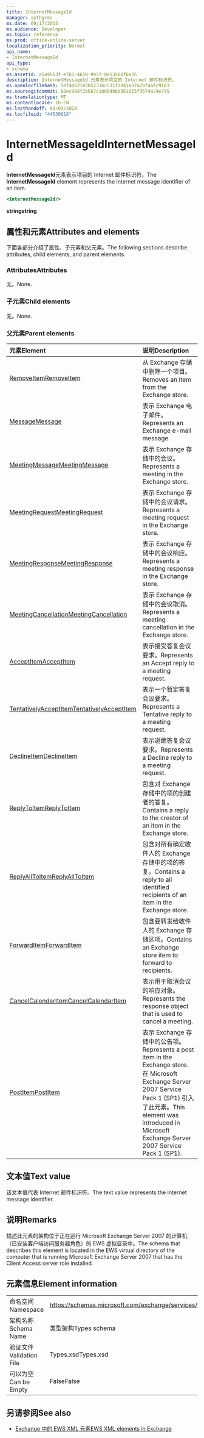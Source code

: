 ```yaml
---
title: InternetMessageId
manager: sethgros
ms.date: 09/17/2015
ms.audience: Developer
ms.topic: reference
ms.prod: office-online-server
localization_priority: Normal
api_name:
- InternetMessageId
api_type:
- schema
ms.assetid: a5a9563f-e761-4658-9957-0e13566f6a35
description: InternetMessageId 元素表示项目的 Internet 邮件标识符。
ms.openlocfilehash: 5ef4d62103052336c531f2d41e37a7bf4afc9103
ms.sourcegitcommit: 88ec988f2bb67c1866d06b361615f3674a24e795
ms.translationtype: MT
ms.contentlocale: zh-CN
ms.lasthandoff: 06/03/2020
ms.locfileid: "44530018"
---
```

# <a name="internetmessageid"></a><span data-ttu-id="3710c-103">InternetMessageId</span><span class="sxs-lookup"><span data-stu-id="3710c-103">InternetMessageId</span></span>

<span data-ttu-id="3710c-104">**InternetMessageId**元素表示项目的 Internet 邮件标识符。</span><span class="sxs-lookup"><span data-stu-id="3710c-104">The **InternetMessageId** element represents the Internet message identifier of an item.</span></span> 
  
```xml
<InternetMessageId/>
```

 <span data-ttu-id="3710c-105">**string**</span><span class="sxs-lookup"><span data-stu-id="3710c-105">**string**</span></span>
## <a name="attributes-and-elements"></a><span data-ttu-id="3710c-106">属性和元素</span><span class="sxs-lookup"><span data-stu-id="3710c-106">Attributes and elements</span></span>

<span data-ttu-id="3710c-107">下面各部分介绍了属性、子元素和父元素。</span><span class="sxs-lookup"><span data-stu-id="3710c-107">The following sections describe attributes, child elements, and parent elements.</span></span>
  
### <a name="attributes"></a><span data-ttu-id="3710c-108">Attributes</span><span class="sxs-lookup"><span data-stu-id="3710c-108">Attributes</span></span>

<span data-ttu-id="3710c-109">无。</span><span class="sxs-lookup"><span data-stu-id="3710c-109">None.</span></span>
  
### <a name="child-elements"></a><span data-ttu-id="3710c-110">子元素</span><span class="sxs-lookup"><span data-stu-id="3710c-110">Child elements</span></span>

<span data-ttu-id="3710c-111">无。</span><span class="sxs-lookup"><span data-stu-id="3710c-111">None.</span></span>
  
### <a name="parent-elements"></a><span data-ttu-id="3710c-112">父元素</span><span class="sxs-lookup"><span data-stu-id="3710c-112">Parent elements</span></span>

|<span data-ttu-id="3710c-113">**元素**</span><span class="sxs-lookup"><span data-stu-id="3710c-113">**Element**</span></span>|<span data-ttu-id="3710c-114">**说明**</span><span class="sxs-lookup"><span data-stu-id="3710c-114">**Description**</span></span>|
|:-----|:-----|
|[<span data-ttu-id="3710c-115">RemoveItem</span><span class="sxs-lookup"><span data-stu-id="3710c-115">RemoveItem</span></span>](removeitem.md) <br/> |<span data-ttu-id="3710c-116">从 Exchange 存储中删除一个项目。</span><span class="sxs-lookup"><span data-stu-id="3710c-116">Removes an item from the Exchange store.</span></span>  <br/> |
|[<span data-ttu-id="3710c-117">Message</span><span class="sxs-lookup"><span data-stu-id="3710c-117">Message</span></span>](message-ex15websvcsotherref.md) <br/> |<span data-ttu-id="3710c-118">表示 Exchange 电子邮件。</span><span class="sxs-lookup"><span data-stu-id="3710c-118">Represents an Exchange e-mail message.</span></span>  <br/> |
|[<span data-ttu-id="3710c-119">MeetingMessage</span><span class="sxs-lookup"><span data-stu-id="3710c-119">MeetingMessage</span></span>](meetingmessage.md) <br/> |<span data-ttu-id="3710c-120">表示 Exchange 存储中的会议。</span><span class="sxs-lookup"><span data-stu-id="3710c-120">Represents a meeting in the Exchange store.</span></span>  <br/> |
|[<span data-ttu-id="3710c-121">MeetingRequest</span><span class="sxs-lookup"><span data-stu-id="3710c-121">MeetingRequest</span></span>](meetingrequest.md) <br/> |<span data-ttu-id="3710c-122">表示 Exchange 存储中的会议请求。</span><span class="sxs-lookup"><span data-stu-id="3710c-122">Represents a meeting request in the Exchange store.</span></span>  <br/> |
|[<span data-ttu-id="3710c-123">MeetingResponse</span><span class="sxs-lookup"><span data-stu-id="3710c-123">MeetingResponse</span></span>](meetingresponse.md) <br/> |<span data-ttu-id="3710c-124">表示 Exchange 存储中的会议响应。</span><span class="sxs-lookup"><span data-stu-id="3710c-124">Represents a meeting response in the Exchange store.</span></span>  <br/> |
|[<span data-ttu-id="3710c-125">MeetingCancellation</span><span class="sxs-lookup"><span data-stu-id="3710c-125">MeetingCancellation</span></span>](meetingcancellation.md) <br/> |<span data-ttu-id="3710c-126">表示 Exchange 存储中的会议取消。</span><span class="sxs-lookup"><span data-stu-id="3710c-126">Represents a meeting cancellation in the Exchange store.</span></span>  <br/> |
|[<span data-ttu-id="3710c-127">AcceptItem</span><span class="sxs-lookup"><span data-stu-id="3710c-127">AcceptItem</span></span>](acceptitem.md) <br/> |<span data-ttu-id="3710c-128">表示接受答复会议要求。</span><span class="sxs-lookup"><span data-stu-id="3710c-128">Represents an Accept reply to a meeting request.</span></span>  <br/> |
|[<span data-ttu-id="3710c-129">TentativelyAcceptItem</span><span class="sxs-lookup"><span data-stu-id="3710c-129">TentativelyAcceptItem</span></span>](tentativelyacceptitem.md) <br/> |<span data-ttu-id="3710c-130">表示一个暂定答复会议要求。</span><span class="sxs-lookup"><span data-stu-id="3710c-130">Represents a Tentative reply to a meeting request.</span></span>  <br/> |
|[<span data-ttu-id="3710c-131">DeclineItem</span><span class="sxs-lookup"><span data-stu-id="3710c-131">DeclineItem</span></span>](declineitem.md) <br/> |<span data-ttu-id="3710c-132">表示谢绝答复会议要求。</span><span class="sxs-lookup"><span data-stu-id="3710c-132">Represents a Decline reply to a meeting request.</span></span>  <br/> |
|[<span data-ttu-id="3710c-133">ReplyToItem</span><span class="sxs-lookup"><span data-stu-id="3710c-133">ReplyToItem</span></span>](replytoitem.md) <br/> |<span data-ttu-id="3710c-134">包含对 Exchange 存储中的项的创建者的答复。</span><span class="sxs-lookup"><span data-stu-id="3710c-134">Contains a reply to the creator of an item in the Exchange store.</span></span>  <br/> |
|[<span data-ttu-id="3710c-135">ReplyAllToItem</span><span class="sxs-lookup"><span data-stu-id="3710c-135">ReplyAllToItem</span></span>](replyalltoitem.md) <br/> |<span data-ttu-id="3710c-136">包含对所有确定收件人的 Exchange 存储中的项的答复。</span><span class="sxs-lookup"><span data-stu-id="3710c-136">Contains a reply to all identified recipients of an item in the Exchange store.</span></span>  <br/> |
|[<span data-ttu-id="3710c-137">ForwardItem</span><span class="sxs-lookup"><span data-stu-id="3710c-137">ForwardItem</span></span>](forwarditem.md) <br/> |<span data-ttu-id="3710c-138">包含要转发给收件人的 Exchange 存储区项。</span><span class="sxs-lookup"><span data-stu-id="3710c-138">Contains an Exchange store item to forward to recipients.</span></span>  <br/> |
|[<span data-ttu-id="3710c-139">CancelCalendarItem</span><span class="sxs-lookup"><span data-stu-id="3710c-139">CancelCalendarItem</span></span>](cancelcalendaritem.md) <br/> |<span data-ttu-id="3710c-140">表示用于取消会议的响应对象。</span><span class="sxs-lookup"><span data-stu-id="3710c-140">Represents the response object that is used to cancel a meeting.</span></span>  <br/> |
|[<span data-ttu-id="3710c-141">PostItem</span><span class="sxs-lookup"><span data-stu-id="3710c-141">PostItem</span></span>](postitem.md) <br/> |<span data-ttu-id="3710c-142">表示 Exchange 存储中的公告项。</span><span class="sxs-lookup"><span data-stu-id="3710c-142">Represents a post item in the Exchange store.</span></span> <span data-ttu-id="3710c-143">在 Microsoft Exchange Server 2007 Service Pack 1 (SP1) 引入了此元素。</span><span class="sxs-lookup"><span data-stu-id="3710c-143">This element was introduced in Microsoft Exchange Server 2007 Service Pack 1 (SP1).</span></span>  <br/> |
   
## <a name="text-value"></a><span data-ttu-id="3710c-144">文本值</span><span class="sxs-lookup"><span data-stu-id="3710c-144">Text value</span></span>

<span data-ttu-id="3710c-145">该文本值代表 Internet 邮件标识符。</span><span class="sxs-lookup"><span data-stu-id="3710c-145">The text value represents the Internet message identifier.</span></span>
  
## <a name="remarks"></a><span data-ttu-id="3710c-146">说明</span><span class="sxs-lookup"><span data-stu-id="3710c-146">Remarks</span></span>

<span data-ttu-id="3710c-147">描述此元素的架构位于正在运行 Microsoft Exchange Server 2007 的计算机（已安装客户端访问服务器角色）的 EWS 虚拟目录中。</span><span class="sxs-lookup"><span data-stu-id="3710c-147">The schema that describes this element is located in the EWS virtual directory of the computer that is running Microsoft Exchange Server 2007 that has the Client Access server role installed.</span></span>
  
## <a name="element-information"></a><span data-ttu-id="3710c-148">元素信息</span><span class="sxs-lookup"><span data-stu-id="3710c-148">Element information</span></span>

|||
|:-----|:-----|
|<span data-ttu-id="3710c-149">命名空间</span><span class="sxs-lookup"><span data-stu-id="3710c-149">Namespace</span></span>  <br/> |https://schemas.microsoft.com/exchange/services/2006/types  <br/> |
|<span data-ttu-id="3710c-150">架构名称</span><span class="sxs-lookup"><span data-stu-id="3710c-150">Schema Name</span></span>  <br/> |<span data-ttu-id="3710c-151">类型架构</span><span class="sxs-lookup"><span data-stu-id="3710c-151">Types schema</span></span>  <br/> |
|<span data-ttu-id="3710c-152">验证文件</span><span class="sxs-lookup"><span data-stu-id="3710c-152">Validation File</span></span>  <br/> |<span data-ttu-id="3710c-153">Types.xsd</span><span class="sxs-lookup"><span data-stu-id="3710c-153">Types.xsd</span></span>  <br/> |
|<span data-ttu-id="3710c-154">可以为空</span><span class="sxs-lookup"><span data-stu-id="3710c-154">Can be Empty</span></span>  <br/> |<span data-ttu-id="3710c-155">False</span><span class="sxs-lookup"><span data-stu-id="3710c-155">False</span></span>  <br/> |
   
## <a name="see-also"></a><span data-ttu-id="3710c-156">另请参阅</span><span class="sxs-lookup"><span data-stu-id="3710c-156">See also</span></span>



- [<span data-ttu-id="3710c-157">Exchange 中的 EWS XML 元素</span><span class="sxs-lookup"><span data-stu-id="3710c-157">EWS XML elements in Exchange</span></span>](ews-xml-elements-in-exchange.md)

